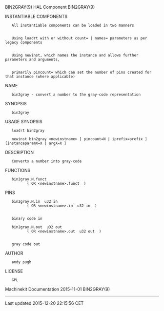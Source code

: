 BIN2GRAY(9) HAL Component BIN2GRAY(9)

INSTANTIABLE COMPONENTS

       All instantiable components can be loaded in two manners


       Using loadrt with or without count= | names= parameters as per legacy components


       Using newinst, which names the instance and allows further parameters and arguments,


       primarily pincount= which can set the number of pins created for that instance (where applicable)

NAME

       bin2gray - convert a number to the gray-code representation

SYNOPSIS

       bin2gray

USAGE SYNOPSIS

       loadrt bin2gray

       newinst bin2gray <newinstname> [ pincount=N | iprefix=prefix ] [instanceparamX=X | argX=X ]

DESCRIPTION

       Converts a number into gray-code

FUNCTIONS

       bin2gray.N.funct
              ( OR <newinstname>.funct  )

PINS

       bin2gray.N.in  u32 in
              ( OR <newinstname>.in  u32 in  )


       binary code in

       bin2gray.N.out  u32 out
              ( OR <newinstname>.out  u32 out  )


       gray code out

AUTHOR

       andy pugh

LICENSE

       GPL

Machinekit Documentation 2015-11-01 BIN2GRAY(9)

------------------------------------------------------------------------

Last updated 2015-12-20 22:15:56 CET


